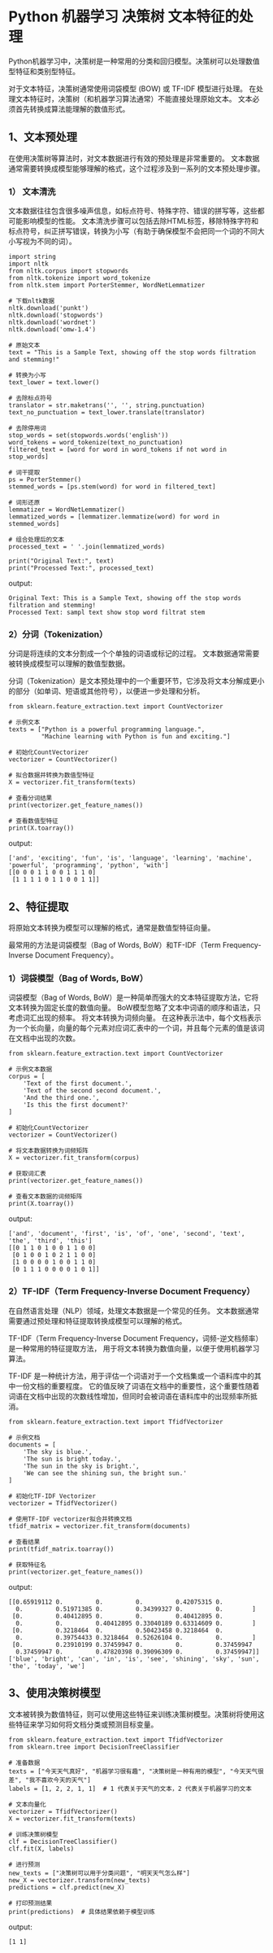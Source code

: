 # Python 机器学习 决策树 文本特征的处理

Python机器学习中，决策树是一种常用的分类和回归模型。决策树可以处理数值型特征和类别型特征。

对于文本特征，决策树通常使用词袋模型 (BOW) 或 TF-IDF 模型进行处理。
在处理文本特征时，决策树（和机器学习算法通常）不能直接处理原始文本。
文本必须首先转换成算法能理解的数值形式。

## 1、文本预处理
在使用决策树等算法时，对文本数据进行有效的预处理是非常重要的。
文本数据通常需要转换成模型能够理解的格式，这个过程涉及到一系列的文本预处理步骤。

### 1） 文本清洗

文本数据往往包含很多噪声信息，如标点符号、特殊字符、错误的拼写等，这些都可能影响模型的性能。
文本清洗步骤可以包括去除HTML标签，移除特殊字符和标点符号，纠正拼写错误，转换为小写（有助于确保模型不会把同一个词的不同大小写视为不同的词）。

```text
import string
import nltk
from nltk.corpus import stopwords
from nltk.tokenize import word_tokenize
from nltk.stem import PorterStemmer, WordNetLemmatizer

# 下载nltk数据
nltk.download('punkt')
nltk.download('stopwords')
nltk.download('wordnet')
nltk.download('omw-1.4')

# 原始文本
text = "This is a Sample Text, showing off the stop words filtration and stemming!"

# 转换为小写
text_lower = text.lower()

# 去除标点符号
translator = str.maketrans('', '', string.punctuation)
text_no_punctuation = text_lower.translate(translator)

# 去除停用词
stop_words = set(stopwords.words('english'))
word_tokens = word_tokenize(text_no_punctuation)
filtered_text = [word for word in word_tokens if not word in stop_words]

# 词干提取
ps = PorterStemmer()
stemmed_words = [ps.stem(word) for word in filtered_text]

# 词形还原
lemmatizer = WordNetLemmatizer()
lemmatized_words = [lemmatizer.lemmatize(word) for word in stemmed_words]

# 组合处理后的文本
processed_text = ' '.join(lemmatized_words)

print("Original Text:", text)
print("Processed Text:", processed_text)
```
output:
```text
Original Text: This is a Sample Text, showing off the stop words filtration and stemming!
Processed Text: sampl text show stop word filtrat stem
```

### 2）分词（Tokenization）

分词是将连续的文本分割成一个个单独的词语或标记的过程。
文本数据通常需要被转换成模型可以理解的数值型数据。

分词（Tokenization）是文本预处理中的一个重要环节，它涉及将文本分解成更小的部分（如单词、短语或其他符号），以便进一步处理和分析。

```text
from sklearn.feature_extraction.text import CountVectorizer

# 示例文本
texts = ["Python is a powerful programming language.",
         "Machine learning with Python is fun and exciting."]

# 初始化CountVectorizer
vectorizer = CountVectorizer()

# 拟合数据并转换为数值型特征
X = vectorizer.fit_transform(texts)

# 查看分词结果
print(vectorizer.get_feature_names())

# 查看数值型特征
print(X.toarray())
```
output:
```text
['and', 'exciting', 'fun', 'is', 'language', 'learning', 'machine', 'powerful', 'programming', 'python', 'with']
[[0 0 0 1 1 0 0 1 1 1 0]
 [1 1 1 1 0 1 1 0 0 1 1]]
```

## 2、特征提取
将原始文本转换为模型可以理解的格式，通常是数值型特征向量。

最常用的方法是词袋模型（Bag of Words, BoW）和TF-IDF（Term Frequency-Inverse Document Frequency）。

### 1）词袋模型（Bag of Words, BoW）

词袋模型（Bag of Words, BoW）是一种简单而强大的文本特征提取方法，它将文本转换为固定长度的数值向量。
BoW模型忽略了文本中词语的顺序和语法，只考虑词汇出现的频率。
将文本转换为词频向量。
在这种表示法中，每个文档表示为一个长向量，向量的每个元素对应词汇表中的一个词，并且每个元素的值是该词在文档中出现的次数。

```text
from sklearn.feature_extraction.text import CountVectorizer

# 示例文本数据
corpus = [
    'Text of the first document.',
    'Text of the second second document.',
    'And the third one.',
    'Is this the first document?'
]

# 初始化CountVectorizer
vectorizer = CountVectorizer()

# 将文本数据转换为词频矩阵
X = vectorizer.fit_transform(corpus)

# 获取词汇表
print(vectorizer.get_feature_names())

# 查看文本数据的词频矩阵
print(X.toarray())
```
output:
```text
['and', 'document', 'first', 'is', 'of', 'one', 'second', 'text', 'the', 'third', 'this']
[[0 1 1 0 1 0 0 1 1 0 0]
 [0 1 0 0 1 0 2 1 1 0 0]
 [1 0 0 0 0 1 0 0 1 1 0]
 [0 1 1 1 0 0 0 0 1 0 1]]
```

### 2）TF-IDF（Term Frequency-Inverse Document Frequency）

在自然语言处理（NLP）领域，处理文本数据是一个常见的任务。
文本数据通常需要通过预处理和特征提取转换成模型可以理解的格式。

TF-IDF（Term Frequency-Inverse Document Frequency，词频-逆文档频率）是一种常用的特征提取方法，
用于将文本转换为数值向量，以便于使用机器学习算法。

TF-IDF 是一种统计方法，用于评估一个词语对于一个文档集或一个语料库中的其中一份文档的重要程度。
它的值反映了词语在文档中的重要性，这个重要性随着词语在文档中出现的次数线性增加，但同时会被词语在语料库中的出现频率所抵消。

```text
from sklearn.feature_extraction.text import TfidfVectorizer

# 示例文档
documents = [
    'The sky is blue.',
    'The sun is bright today.',
    'The sun in the sky is bright.',
    'We can see the shining sun, the bright sun.'
]

# 初始化TF-IDF Vectorizer
vectorizer = TfidfVectorizer()

# 使用TF-IDF vectorizer拟合并转换文档
tfidf_matrix = vectorizer.fit_transform(documents)

# 查看结果
print(tfidf_matrix.toarray())

# 获取特征名
print(vectorizer.get_feature_names())
```
output:
```text
[[0.65919112 0.         0.         0.         0.42075315 0.
  0.         0.51971385 0.         0.34399327 0.         0.        ]
 [0.         0.40412895 0.         0.         0.40412895 0.
  0.         0.         0.40412895 0.33040189 0.63314609 0.        ]
 [0.         0.3218464  0.         0.50423458 0.3218464  0.
  0.         0.39754433 0.3218464  0.52626104 0.         0.        ]
 [0.         0.23910199 0.37459947 0.         0.         0.37459947
  0.37459947 0.         0.47820398 0.39096309 0.         0.37459947]]
['blue', 'bright', 'can', 'in', 'is', 'see', 'shining', 'sky', 'sun', 'the', 'today', 'we']
```

## 3、使用决策树模型
文本被转换为数值特征，则可以使用这些特征来训练决策树模型。决策树将使用这些特征来学习如何将文档分类或预测目标变量。

```text
from sklearn.feature_extraction.text import TfidfVectorizer
from sklearn.tree import DecisionTreeClassifier

# 准备数据
texts = ["今天天气真好", "机器学习很有趣", "决策树是一种有用的模型", "今天天气很差", "我不喜欢今天的天气"]
labels = [1, 2, 2, 1, 1]  # 1 代表关于天气的文本，2 代表关于机器学习的文本

# 文本向量化
vectorizer = TfidfVectorizer()
X = vectorizer.fit_transform(texts)

# 训练决策树模型
clf = DecisionTreeClassifier()
clf.fit(X, labels)

# 进行预测
new_texts = ["决策树可以用于分类问题", "明天天气怎么样"]
new_X = vectorizer.transform(new_texts)
predictions = clf.predict(new_X)

# 打印预测结果
print(predictions)  # 具体结果依赖于模型训练
```
output:
```text
[1 1]
```